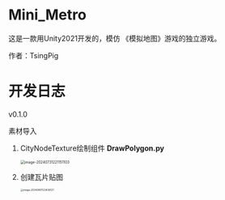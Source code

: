 # Mini_Metro
这是一款用Unity2021开发的，模仿 《模拟地图》游戏的独立游戏。

作者：TsingPig



# 开发日志

v0.1.0

素材导入

1. CityNodeTexture绘制组件 **DrawPolygon.py**

    <img src="C:\Users\TsingPig\AppData\Roaming\Typora\typora-user-images\image-20240731221151103.png" alt="image-20240731221151103" style="zoom:50%;" />

2. 创建瓦片贴图

    <img src="C:\Users\TsingPig\AppData\Roaming\Typora\typora-user-images\image-20240801123439127.png" alt="image-20240801123439127" style="zoom:33%;" />
